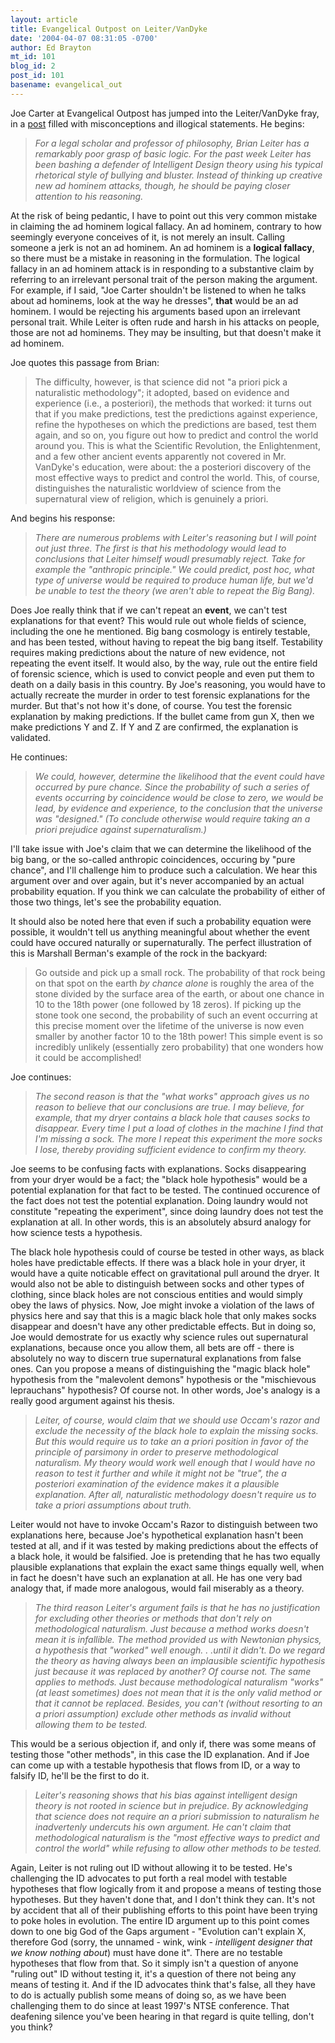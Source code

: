 ```yaml
---
layout: article
title: Evangelical Outpost on Leiter/VanDyke
date: '2004-04-07 08:31:05 -0700'
author: Ed Brayton
mt_id: 101
blog_id: 2
post_id: 101
basename: evangelical_out
---
```

Joe Carter at Evangelical Outpost has jumped into the Leiter/VanDyke fray, in a <a href="http://www.evangelicaloutpost.com/archives/000566.html">post</a> filled with misconceptions and illogical statements. He begins:<blockquote><i>For a legal scholar and professor of philosophy, Brian Leiter has a remarkably poor grasp of basic logic. For the past week Leiter has been bashing a defender of Intelligent Design theory using his typical rhetorical style of bullying and bluster. Instead of thinking up creative new ad hominem attacks, though, he should be paying closer attention to his reasoning.</i></blockquote>

<!--more-->

At the risk of being pedantic, I have to point out this very common mistake in claiming the ad hominem logical fallacy. An ad hominem, contrary to how seemingly everyone conceives of it, is not merely an insult. Calling someone a jerk is not an ad hominem. An ad hominem is a <b>logical fallacy</b>, so there must be a mistake in reasoning in the formulation. The logical fallacy in an ad hominem attack is in responding to a substantive claim by referring to an irrelevant personal trait of the person making the argument. For example, if I said, "Joe Carter shouldn't be listened to when he talks about ad hominems, look at the way he dresses", <b>that</b> would be an ad hominem. I would be rejecting his arguments based upon an irrelevant personal trait. While Leiter is often rude and harsh in his attacks on people, those are not ad hominems. They may be insulting, but that doesn't make it ad hominem. 

Joe quotes this passage from Brian:<blockquote>The difficulty, however, is that science did not "a priori pick a naturalistic methodology"; it adopted, based on evidence and experience (i.e., a posteriori), the methods that worked: it turns out that if you make predictions, test the predictions against experience, refine the hypotheses on which the predictions are based, test them again, and so on, you figure out how to predict and control the world around you. This is what the Scientific Revolution, the Enlightenment, and a few other ancient events apparently not covered in Mr. VanDyke's education, were about: the a posteriori discovery of the most effective ways to predict and control the world. This, of course, distinguishes the naturalistic worldview of science from the supernatural view of religion, which is genuinely a priori.</blockquote>And begins his response:<blockquote><i>There are numerous problems with Leiter's reasoning but I will point out just three. The first is that his methodology would lead to conclusions that Leiter himself woudl presumably reject. Take for example the "anthropic principle." We could predict, post hoc, what type of universe would be required to produce human life, but we'd be unable to test the theory (we aren't able to repeat the Big Bang).</i></blockquote>Does Joe really think that if we can't repeat an <b>event</b>, we can't test explanations for that event? This would rule out whole fields of science, including the one he mentioned. Big bang cosmology is entirely testable, and has been tested, without having to repeat the big bang itself. Testability requires making predictions about the nature of new evidence, not repeating the event itself. It would also, by the way, rule out the entire field of forensic science, which is used to convict people and even put them to death on a daily basis in this country. By Joe's reasoning, you would have to actually recreate the murder in order to test forensic explanations for the murder. But that's not how it's done, of course. You test the forensic explanation by making predictions. If the bullet came from gun X, then we make predictions Y and Z. If Y and Z are confirmed, the explanation is validated. 

He continues:<blockquote><i>We could, however, determine the likelihood that the event could have occurred by pure chance. Since the probability of such a series of events occurring by coincidence would be close to zero, we would be lead, by evidence and experience, to the conclusion that the universe was "designed." (To conclude otherwise would require taking an a priori prejudice against supernaturalism.)</i></blockquote>I'll take issue with Joe's claim that we can determine the likelihood of the big bang, or the so-called anthropic coincidences, occuring by "pure chance", and I'll challenge him to produce such a calculation. We hear this argument over and over again, but it's never accompanied by an actual probability equation. If you think we can calculate the probability of either of those two things, let's see the probability equation. 

It should also be noted here that even if such a probability equation were possible, it wouldn't tell us anything meaningful about whether the event could have occured naturally or supernaturally. The perfect illustration of this is Marshall Berman's example of the rock in the backyard:<blockquote>Go outside and pick up a small rock. The probability of that rock being on that spot on the earth *by chance alone* is roughly the area of the stone divided by the surface area of the earth, or about one chance in 10 to the 18th power (one followed by 18 zeros). If picking up the stone took one second, the probability of such an event occurring at this precise moment over the lifetime of the universe is now even smaller by another factor 10 to the 18th power! This simple event is so incredibly unlikely (essentially zero probability) that one wonders how it could be accomplished!</blockquote>Joe continues:<blockquote><i>The second reason is that the "what works" approach gives us no reason to believe that our conclusions are true. I may believe, for example, that my dryer contains a black hole that causes socks to disappear. Every time I put a load of clothes in the machine I find that I'm missing a sock. The more I repeat this experiment the more socks I lose, thereby providing sufficient evidence to confirm my theory.</i></blockquote>Joe seems to be confusing facts with explanations. Socks disappearing from your dryer would be a fact; the "black hole hypothesis" would be a potential explanation for that fact to be tested. The continued occurence of the fact does not test the potential explanation. Doing laundry would not constitute "repeating the experiment", since doing laundry does not test the explanation at all. In other words, this is an absolutely absurd analogy for how science tests a hypothesis. 

The black hole hypothesis could of course be tested in other ways, as black holes have predictable effects. If there was a black hole in your dryer, it would have a quite noticable effect on gravitational pull around the dryer. It would also not be able to distinguish between socks and other types of clothing, since black holes are not conscious entities and would simply obey the laws of physics. Now, Joe might invoke a violation of the laws of physics here and say that this is a magic black hole that only makes socks disappear and doesn't have any other predictable effects. But in doing so, Joe would demostrate for us exactly why science rules out supernatural explanations, because once you allow them, all bets are off - there is absolutely no way to discern true supernatural explanations from false ones. Can you propose a means of distinguishing the "magic black hole" hypothesis from the "malevolent demons" hypothesis or the "mischievous leprauchans" hypothesis? Of course not. In other words, Joe's analogy is a really good argument against his thesis.<blockquote><i>Leiter, of course, would claim that we should use Occam's razor and exclude the necessity of the black hole to explain the missing socks. But this would require us to take an a priori position in favor of the principle of parsimony in order to preserve methodological naturalism. My theory would work well enough that I would have no reason to test it further and while it might not be "true", the a posteriori examination of the evidence makes it a plausible explanation. After all, naturalistic methodology doesn't require us to take a priori assumptions about truth.</i></blockquote>Leiter would not have to invoke Occam's Razor to distinguish between two explanations here, because Joe's hypothetical explanation hasn't been tested at all, and if it was tested by making predictions about the effects of a black hole, it would be falsified. Joe is pretending that he has two equally plausible explanations that explain the exact same things equally well, when in fact he doesn't have such an explanation at all. He has one very bad analogy that, if made more analogous, would fail miserably as a theory.<blockquote><i>The third reason Leiter's argument fails is that he has no justification for excluding other theories or methods that don't rely on methodological naturalism. Just because a method works doesn't mean it is infallible. The method provided us with Newtonian physics, a hypothesis that "worked" well enough. . .until it didn't. Do we regard the theory as having always been an implausible scientific hypothesis just because it was replaced by another? Of course not. The same applies to methods. Just because methodological naturalism "works" (at least sometimes) does not mean that it is the only valid method or that it cannot be replaced. Besides, you can't (without resorting to an a priori assumption) exclude other methods as invalid without allowing them to be tested.</i></blockquote>This would be a serious objection if, and only if, there was some means of testing those "other methods", in this case the ID explanation. And if Joe can come up with a testable hypothesis that flows from ID, or a way to falsify ID, he'll be the first to do it.<blockquote><i>Leiter's reasoning shows that his bias against intelligent design theory is not rooted in science but in prejudice. By acknowledging that science does not require an a priori submission to naturalism he inadvertenly undercuts his own argument. He can't claim that methodological naturalism is the "most effective ways to predict and control the world" while refusing to allow other methods to be tested.</i></blockquote>Again, Leiter is not ruling out ID without allowing it to be tested. He's challenging the ID advocates to put forth a real model with testable hypotheses that flow logically from it and propose a means of testing those hypotheses. But they haven't done that, and I don't think they can. It's not by accident that all of their publishing efforts to this point have been trying to poke holes in evolution. The entire ID argument up to this point comes down to one big God of the Gaps argument - "Evolution can't explain X, therefore God (sorry, the unnamed - wink, wink - <i>intelligent designer that we know nothing about</i>) must have done it". There are no testable hypotheses that flow from that. So it simply isn't a question of anyone "ruling out" ID without testing it, it's a question of there not being any means of testing it. And if the ID advocates think that's false, all they have to do is actually publish some means of doing so, as we have been challenging them to do since at least 1997's NTSE conference. That deafening silence you've been hearing in that regard is quite telling, don't you think?
